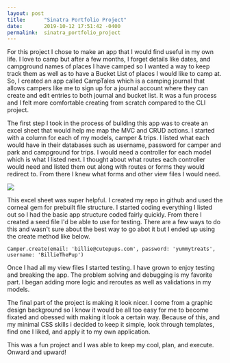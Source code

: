 ```yaml
---
layout: post
title:      "Sinatra Portfolio Project"
date:       2019-10-12 17:51:42 -0400
permalink:  sinatra_portfolio_project
---
```


For this project I chose to make an app that I would find useful in my own life. I love to camp but after a few months, I forget details like dates, and campground names of places I have camped so I wanted a way to keep track them as well as to have a Bucket List of places I would like to camp at. So, I created an app called CampTales which is a camping journal that allows campers like me to sign up for a journal account where they can create and edit entries to both journal and bucket list. It was a fun process and I felt more comfortable creating from scratch compared to the CLI project. 

The first step I took in the process of building this app was to create an excel sheet that would help me map the MVC and CRUD actions. I started with a column for each of my models, camper & trips. I listed what each would have in their databases such as username, password for camper and park and campground for trips. I would need a controller for each model which is what I listed next. I thought about what routes each controller would need and listed them out along with routes or forms they would redirect to. From there I knew what forms and other view files I would need. 

![](https://lh4.googleusercontent.com/WbdLLx6na9x__tKtLqBQ48Sb1bWfQEA-dAmWHj2seChE0jXk9KCsiA75_dU=w2400)

This excel sheet was super helpful. I created my repo in github and used the corneal gem for prebuilt file structure. I started coding everything I listed out so I had the basic app structure coded fairly quickly. From there I created a seed file I'd be able to use for testing. There are a few ways to do this and wasn't sure about the best way to go abot it but I ended up using the create method like below.

```
Camper.create(email: 'billie@cutepups.com', password: 'yummytreats', username: 'BillieThePup')
```

Once I had all my view files I started testing. I have grown to enjoy testing and breaking the app. The problem solving and debugging is my favorite part. I began adding more logic and reroutes as well as validations in my models. 

The final part of the project is making it look nicer. I come from a graphic design background so I know it would be all too easy for me to become fixated and obessed with making it look a certain way. Because of this, and my minimal CSS skills i decided to keep it simple, look through templates, find one I liked, and apply it to my own application. 

This was a fun project and I was able to keep my cool, plan, and execute. Onward and upward!

